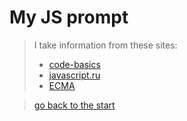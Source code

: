 # My JS prompt

>I take information from these sites:
> - [code-basics](https://ru.code-basics.com/languages/javascript)
>- [javascript.ru](https://learn.javascript.ru/)
> - [ECMA](https://tc39.es/ecma262/)

> [go back to the start](https://github.com/ZemaPapenko33/internship)<br>

